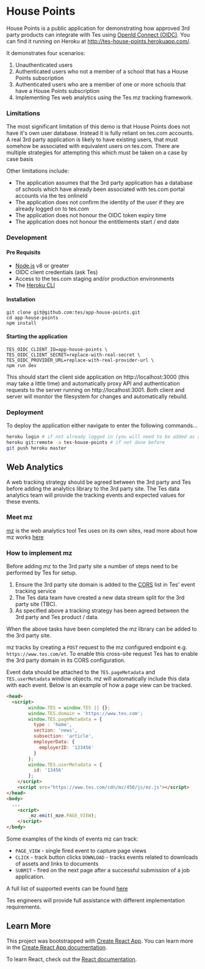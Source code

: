 # House Points
House Points is a public application for demonstrating how approved 3rd party products can integrate with Tes using [OpenId Connect (OIDC)](https://openid.net/connect/). You can find it running on Heroku at http://tes-house-points.herokuapp.com/.

It demonstrates four scenarios:

1. Unauthenticated users
2. Authenticated users who not a member of a school that has a House Points subscription
3. Authenticated users who are a member of one or more schools that have a House Points subscription
4. Implementing Tes web analytics using the Tes mz tracking framework.

### Limitations
The most significant limitation of this demo is that House Points does not have it's own user database. Instead it is fully reliant on tes.com accounts. A real 3rd party application is likely to have existing users, that must somehow be associated with equivalent users on tes.com. There are multiple strategies for attempting this which must be taken on a case by case basis

Other limitations include:

* The application assumes that the 3rd party application has a database of schools which have already been associated with tes.com portal accounts via the tes onlineId
* The application does not confirm the identity of the user if they are already logged on to tes.com
* The application does not honour the OIDC token expiry time
* The application does not honour the entitlements start / end date

### Development
#### Pre Requisits
* [Node.js](https://nodejs.org/en/) v8 or greater
* OIDC client credentials (ask Tes)
* Access to the tes.com staging and/or production environments
* The [Heroku CLI](https://devcenter.heroku.com/articles/heroku-cli#download-and-install)

#### Installation
```
git clone git@github.com:tes/app-house-points.git
cd app-house-points
npm install
```

#### Starting the application
```
TES_OIDC_CLIENT_ID=app-house-points \
TES_OIDC_CLIENT_SECRET=replace-with-real-secret \
TES_OIDC_PROVIDER_URL=replace-with-real-provider-url \
npm run dev
```
This should start the client side application on http://localhost:3000 (this may take a little time) and automatically proxy API and authentication requests to the server running on http://localhost:3001. Both client and server will monitor the filesystem for changes and automatically rebuild.

### Deployment
To deploy the application either navigate to enter the following commands...
```bash
heroku login # if not already logged in (you will need to be added as a collaborator in Heroku)
heroku git:remote -a tes-house-points # if not done before
git push heroku master
```

## Web Analytics

A web tracking strategy should be agreed between the 3rd party and Tes before adding the analytics library to the 3rd party site. The Tes data analytics team will provide the tracking events and expected values for these events.

### Meet mz

[mz](https://github.com/tes/app-house-points/wiki/Tes-mz-Web-Analytics) is the web analytics tool Tes uses on its own sites, read more about how mz works [here](https://github.com/tes/app-house-points/wiki/Tes-mz-Web-Analytics)

### How to implement mz

Before adding mz to the 3rd party site a number of steps need to be performed by Tes for setup.

1) Ensure the 3rd party site domain is added to the [CORS](https://developer.mozilla.org/en-US/docs/Web/HTTP/CORS) list in Tes' event tracking service
2) The Tes data team have created a new data stream split for the 3rd party site (TBC).
3) As specified above a tracking strategy has been agreed between the 3rd party and Tes product / data.

When the above tasks have been completed the mz library can be added to the 3rd party site.

mz tracks by creating a `POST` request to the mz configured endpoint e.g. `https://www.tes.com/et`. To enable this cross-site request Tes has to enable the 3rd party domain in its CORS configuration.

Event data should be attached to the `TES.pageMetadata` and `TES.userMetadata` window objects. mz will automatically include this data with each event. Below is an example of how a page view can be tracked.

```html
<head>
  <script>
        window.TES = window.TES || {};
        window.TES.domain = 'https://www.tes.com';
        window.TES.pageMetadata = {
          type : 'home',
          section: 'news',
          subsection: 'article',
          employerData: {
            employerID: '123456'
          }
        };
        window.TES.userMetadata = {
          id: '13456'
        };
    </script>
    <script src="https://www.tes.com/cdn/mz/450/js/mz.js"></script>
</head>
<body>
  ...
    <script>
        _mz.emit(_mze.PAGE_VIEW);
    </script>
</body>
```

Some examples of the kinds of events mz can track:

* `PAGE_VIEW` - single fired event to capture page views
* `CLICK` - track button clicks
`DOWNLOAD` - tracks events related to downloads of assets and links to documents
* `SUBMIT` - fired on the next page after a successful submission of a job application.

A full list of supported events can be found [here](https://docs.google.com/spreadsheets/d/1FYdbR5bMdNaoj22nEvgeuLb3aMMt-cu_gbqR5GCgjHs/edit#gid=835562550)

Tes engineers will provide full assistance with different implementation requirements.

## Learn More
This project was bootstrapped with [Create React App](https://github.com/facebook/create-react-app). You can learn more in the [Create React App documentation](https://facebook.github.io/create-react-app/docs/getting-started).

To learn React, check out the [React documentation](https://reactjs.org/).
